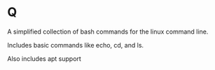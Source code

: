 # Q
A simplified collection of bash commands for the linux command line.

Includes basic commands like echo, cd, and ls.

Also includes apt support